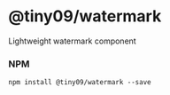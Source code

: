 # @tiny09/watermark

Lightweight watermark component

### NPM
```
npm install @tiny09/watermark --save
```